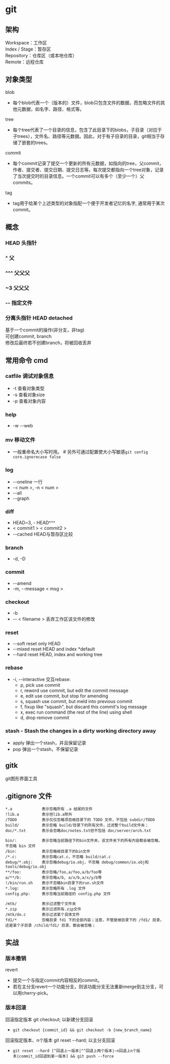 # git

## 架构
Workspace：工作区  
Index / Stage：暂存区  
Repository：仓库区（或本地仓库）  
Remote：远程仓库  

## 对象类型
blob
- 每个blob代表一个（版本的）文件，blob只包含文件的数据，而忽略文件的其他元数据，如名字、路径、格式等。

tree
- 每个tree代表了一个目录的信息，包含了此目录下的blobs，子目录（对应于子trees），文件名、路径等元数据。因此，对于有子目录的目录，git相当于存储了嵌套的trees。

commit
- 每个commit记录了提交一个更新的所有元数据，如指向的tree，父commit，作者、提交者、提交日期、提交日志等。每次提交都指向一个tree对象，记录了当次提交时的目录信息。一个commit可以有多个（至少一个）父commits。

tag
- tag用于给某个上述类型的对象指配一个便于开发者记忆的名字, 通常用于某次commit。

## 概念
### HEAD    头指针
### ^   父
### ^^^ 父父父
### ~3  父父父
### --  指定文件

### 分离头指针 HEAD detached
基于一个commit的操作(非分支，非tag)  
可创建commit, branch  
修改后最终若不创建branch，将被回收丢弃  

## 常用命令 cmd
### catfile 调试对象信息
- -t    查看对象类型
- -s    查看对象size
- -p    查看对象内容

### help
- -w --web

### mv  移动文件
- 一般重命名大小写时用。 # 另外可通过配置使大小写敏感`git config core.ignorecase false`

### log
- --oneline 一行
- -< num >, -n < num >
- --all
- --graph

### diff
- HEAD~3, - HEAD^^^
- < commit1 > < commit2 >
- --cached HEAD与暂存区比较

### branch
- -d, -D

### commit
- --amend
- -m, --message < msg >

### checkout
- -b
- -- < filename > 丢弃工作区该文件的修改

### reset
- --soft    reset only HEAD
- --mixed   reset HEAD and index    *default
- --hard    reset HEAD, index and working tree

### rebase
- -i, --interactive 交互rebase:
  - p, pick   use commit
  - r, reword use commit, but edit the commit message
  - e, edit   use commit, but stop for amending
  - s, squash use commit, but meld into previous commit
  - f, fixup  like "squash", but discard this commit's log message
  - x, exec   run command (the rest of the line) using shell
  - d, drop   remove commit

### stash - Stash the changes in a dirty working directory away
- apply 弹出一个stash，并且保留记录
- pop   弹出一个stash，不保留记录

## gitk
git图形界面工具

## .gitignore 文件
```
*.a             表示忽略所有 .a 结尾的文件
!lib.a          表示但lib.a除外
/TODO           表示仅仅忽略项目根目录下的 TODO 文件，不包括 subdir/TODO
build/          表示忽略 build/目录下的所有文件，过滤整个build文件夹；
doc/*.txt       表示会忽略doc/notes.txt但不包括 doc/server/arch.txt
 
bin/:           表示忽略当前路径下的bin文件夹，该文件夹下的所有内容都会被忽略，不忽略 bin 文件
/bin:           表示忽略根目录下的bin文件
/*.c:           表示忽略cat.c，不忽略 build/cat.c
debug/*.obj:    表示忽略debug/io.obj，不忽略 debug/common/io.obj和tools/debug/io.obj
**/foo:         表示忽略/foo,a/foo,a/b/foo等
a/**/b:         表示忽略a/b, a/x/b,a/x/y/b等
!/bin/run.sh    表示不忽略bin目录下的run.sh文件
*.log:          表示忽略所有 .log 文件
config.php:     表示忽略当前路径的 config.php 文件
 
/mtk/           表示过滤整个文件夹
*.zip           表示过滤所有.zip文件
/mtk/do.c       表示过滤某个具体文件
fd1/*           忽略目录 fd1 下的全部内容；注意，不管是根目录下的 /fd1/ 目录，还是某个子目录 /child/fd1/ 目录，都会被忽略；
```

## 实战
### 版本撤销
revert
- 提交一个与指定commit内容相反的commit。
- 若在主分支revert一个功能分支，则该功能分支无法重新merge到主分支，可以用cherry-pick。

### 版本回滚
回滚指定版本 git checkout; 以新建分支回滚
- `git checkout {commit_id} && git checkout -b {new_branch_name}`

回滚指定版本、n个版本 git reset --hard; 以主分支回滚
- `git reset --hard [^回退上一版本|^^回退上两个版本|~n回退上n个版本|commit_id回退到某一版本] && git push --force`
